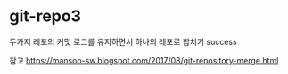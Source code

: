 # git-repo3
두가지 레포의 커밋 로그를 유지하면서 하나의 레포로 합치기 success

참고
https://mansoo-sw.blogspot.com/2017/08/git-repository-merge.html
